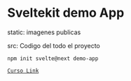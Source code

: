  # Sveltekit demo App
 static: imagenes publicas
 
 src: Codigo del todo el proyecto
```
npm init svelte@next demo-app
```

[`Curso Link`](https://www.youtube.com/watch?v=9OlLxkaeVvw&list=PL4cUxeGkcC9hpM9ARM59Ve3jqcb54dqiP)